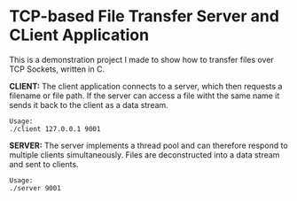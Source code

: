 # TCP-based File Transfer Server and CLient Application

This is a demonstration project I made to show how to transfer files over TCP Sockets, written in C.

**CLIENT:**
The client application connects to a server, which then requests a filename or file path. If the server can access a file witht the same name it sends it back to the client as a data stream.
```
Usage:
./client 127.0.0.1 9001
```

**SERVER:**
The server implements a thread pool and can therefore respond to multiple clients simultaneously. Files are deconstructed into a data stream and sent to clients.
```
Usage:
./server 9001
```
